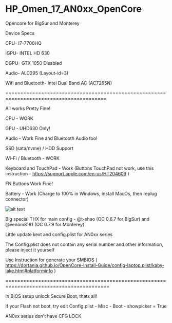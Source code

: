 # HP_Omen_17_AN0xx_OpenCore
Opencore for BigSur and Monterey

Device Specs

CPU- I7-7700HQ

IGPU- INTEL HD 630

DGPU- GTX 1050 Disabled

Audio- ALC295 (Layout-id=3)

Wifi and Bluetooth- Intel Dual Band AC (AC7265N)

========================================================================================

All works Pretty Fine!

CPU - WORK

GPU - UHD630 Only!

Audio - Work Fine and Bluetooth Audio too!

SSD (sata/nvme) / HDD Support

Wi-Fi / Bluetooth - WORK

Keyboard and TouchPad - Work (Buttons TouchPad not work, use this instruction - https://support.apple.com/en-us/HT204609 )

FN Buttons Work Fine!

Battery - Work (Charge to 100% in Windows, install MacOs, then replug connector)


![alt text](https://lh3.googleusercontent.com/pw/AM-JKLUpJ7CadN9iLqcNbbNeuuGE4_cle8AjEF6uGR0nYdQnePywEJMDkz4eMIQMEdi6aLDl6llc8Jg5nb7jT2dAMVrNFhuMihf3xnHmZUk016aHbKFnmaMrBa7rCl2qW6qVN01SPn7ZLxK6FMxa1kpwe-h1UA=w1508-h1132-no?authuser=0)


Big special THX for main config - @t-shao (OC 0.6.7 for BigSur) and @venom8181 (OC 0.7.9 for Monterey) 

Little update kext and config.plist for AN0xx series

The Config.plist does not contain any serial number and other information, please inject it yourself

Use Instruction for generate your SMBIOS ( https://dortania.github.io/OpenCore-Install-Guide/config-laptop.plist/kaby-lake.html#platforminfo )

=========================================================================================

In BIOS setup unlock Secure Boot, thats all!

If your Flash not boot, try edit Config.plist - Misc - Boot - showpicker = True

AN0xx series don't have CFG LOCK
